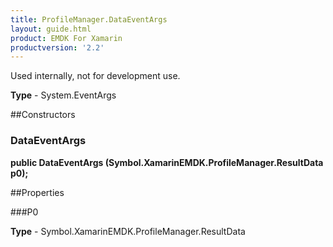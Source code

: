 ```yaml
---
title: ProfileManager.DataEventArgs
layout: guide.html 
product: EMDK For Xamarin 
productversion: '2.2' 
---
```

Used internally, not for development use.

**Type** - System.EventArgs

##Constructors
### DataEventArgs 
**public DataEventArgs (Symbol.XamarinEMDK.ProfileManager.ResultData p0);**

##Properties

###P0

        

**Type** - Symbol.XamarinEMDK.ProfileManager.ResultData


